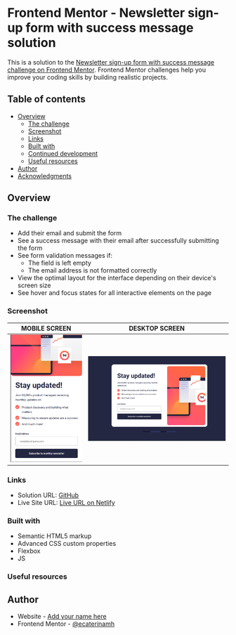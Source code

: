 # Frontend Mentor - Newsletter sign-up form with success message solution

This is a solution to the [Newsletter sign-up form with success message challenge on Frontend Mentor](https://www.frontendmentor.io/challenges/newsletter-signup-form-with-success-message-3FC1AZbNrv). Frontend Mentor challenges help you improve your coding skills by building realistic projects.

## Table of contents

- [Overview](#overview)
  - [The challenge](#the-challenge)
  - [Screenshot](#screenshot)
  - [Links](#links)
  - [Built with](#built-with)
  - [Continued development](#continued-development)
  - [Useful resources](#useful-resources)
- [Author](#author)
- [Acknowledgments](#acknowledgments)

## Overview

### The challenge

- Add their email and submit the form
- See a success message with their email after successfully submitting the form
- See form validation messages if:
  - The field is left empty
  - The email address is not formatted correctly
- View the optimal layout for the interface depending on their device's screen size
- See hover and focus states for all interactive elements on the page

### Screenshot

| MOBILE SCREEN                           | DESKTOP SCREEN                           |
| --------------------------------------- | ---------------------------------------- |
| <img src="./assets/images/mobile.png" > | <img src="./assets/images/Desktop.png" > |

### Links

- Solution URL: [GitHub](https://github.com/ecaterinamh/newsletter-sign-up-with-success-message-main)
- Live Site URL: [Live URL on Netlify](https://newsletter-sign-up-with-ok-message.netlify.app/)

### Built with

- Semantic HTML5 markup
- Advanced CSS custom properties
- Flexbox
- JS

### Useful resources

## Author

- Website - [Add your name here](https://www.your-site.com)
- Frontend Mentor - [@ecaterinamh](https://www.frontendmentor.io/profile/ecaterinamh)
